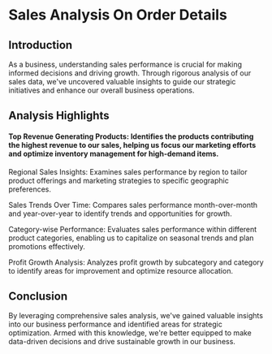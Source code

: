 # Sales Analysis On Order Details

## Introduction

As a business, understanding sales performance is crucial for making informed decisions and driving growth. Through rigorous analysis of our sales data, we've uncovered valuable insights to guide our strategic initiatives and enhance our overall business operations.
 
## Analysis Highlights

#### Top Revenue Generating Products: Identifies the products contributing the highest revenue to our sales, helping us focus our marketing efforts and optimize inventory management for high-demand items.

Regional Sales Insights: Examines sales performance by region to tailor product offerings and marketing strategies to specific geographic preferences.

Sales Trends Over Time: Compares sales performance month-over-month and year-over-year to identify trends and opportunities for growth.

Category-wise Performance: Evaluates sales performance within different product categories, enabling us to capitalize on seasonal trends and plan promotions effectively.

Profit Growth Analysis: Analyzes profit growth by subcategory and category to identify areas for improvement and optimize resource allocation.

## Conclusion
By leveraging comprehensive sales analysis, we've gained valuable insights into our business performance and identified areas for strategic optimization. Armed with this knowledge, we're better equipped to make data-driven decisions and drive sustainable growth in our business.
